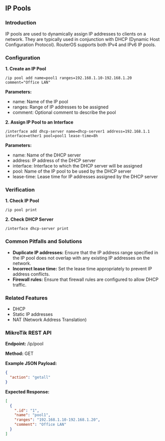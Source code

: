 ## IP Pools

### Introduction

IP pools are used to dynamically assign IP addresses to clients on a network. They are typically used in conjunction with DHCP (Dynamic Host Configuration Protocol). RouterOS supports both IPv4 and IPv6 IP pools.

### Configuration

**1. Create an IP Pool**

```
/ip pool add name=pool1 ranges=192.168.1.10-192.168.1.20 comment="Office LAN"
```

**Parameters:**

- name: Name of the IP pool
- ranges: Range of IP addresses to be assigned
- comment: Optional comment to describe the pool

**2. Assign IP Pool to an Interface**

```
/interface add dhcp-server name=dhcp-server1 address=192.168.1.1 interface=ether1 pool=pool1 lease-time=8h
```

**Parameters:**

- name: Name of the DHCP server
- address: IP address of the DHCP server
- interface: Interface to which the DHCP server will be assigned
- pool: Name of the IP pool to be used by the DHCP server
- lease-time: Lease time for IP addresses assigned by the DHCP server

### Verification

**1. Check IP Pool**

```
/ip pool print
```

**2. Check DHCP Server**

```
/interface dhcp-server print
```

### Common Pitfalls and Solutions

- **Duplicate IP addresses:** Ensure that the IP address range specified in the IP pool does not overlap with any existing IP addresses on the network.
- **Incorrect lease time:** Set the lease time appropriately to prevent IP address conflicts.
- **Firewall rules:** Ensure that firewall rules are configured to allow DHCP traffic.

### Related Features

- DHCP
- Static IP addresses
- NAT (Network Address Translation)

### MikroTik REST API

**Endpoint:** /ip/pool

**Method:** GET

**Example JSON Payload:**

```json
{
  "action": "getall"
}
```

**Expected Response:**

```json
[
  {
    ".id": "1",
    "name": "pool1",
    "ranges": "192.168.1.10-192.168.1.20",
    "comment": "Office LAN"
  }
]
```